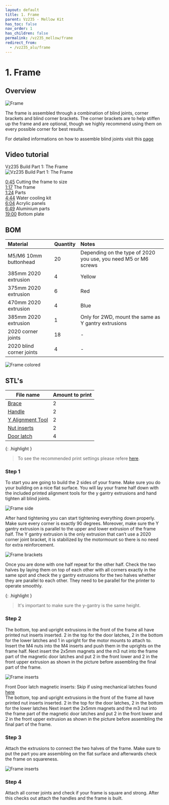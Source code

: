 ```yaml
---
layout: default
title: 1. Frame
parent: Vz235 - Mellow Kit
has_toc: false
nav_order: 1
has_children: false
permalink: /vz235_mellow/frame
redirect_from:
  - /vz235_alu/frame
---
```


# 1. Frame

## Overview

![Frame](../assets/images/manual/vz235_printed/frame/overview.png)

The frame is assembled through a combination of blind joints, corner brackets and blind corner brackets. The corner brackets are to help stiffen up the frame and are optional, though we highly recommend using them on every possible corner for best results.

For detailed informations on how to assemble blind joints visit this [page](../general/misc-info/blind-joints)

## Video tutorial

Vz235 Build Part 1: The Frame  
![Vz235 Build Part 1: The Frame](https://www.youtube.com/watch?v=d9kQt_cF3Xo)

[0:45](https://www.youtube.com/watch?v=d9kQt_cF3Xo&t=45s) Cutting the frame to size  
[1:17](https://www.youtube.com/watch?v=d9kQt_cF3Xo&t=77s) The frame  
[1:24](https://www.youtube.com/watch?v=d9kQt_cF3Xo&t=84s) Parts  
[4:44](https://www.youtube.com/watch?v=d9kQt_cF3Xo&t=284s) Water cooling kit  
[6:04](https://www.youtube.com/watch?v=d9kQt_cF3Xo&t=364s) Acrylic panels  
[6:49](https://www.youtube.com/watch?v=d9kQt_cF3Xo&t=409s) Aluminium parts  
[19:00](https://www.youtube.com/watch?v=d9kQt_cF3Xo&t=1140s) Bottom plate

## BOM

| Material                 | Quantity | Notes                                                           |
| :----------------------- | :------- | :-------------------------------------------------------------- |
| M5/M6 10mm buttonhead    | 20       | Depending on the type of 2020 you use, you need M5 or M6 screws |
| 385mm 2020 extrusion     | 4        | Yellow                                                          |
| 375mm 2020 extrusion     | 6        | Red                                                             |
| 470mm 2020 extrusion     | 4        | Blue                                                            |
| 385mm 2020 extrusion     | 1        | Only for 2WD, mount the same as Y gantry extrusions             |
| 2020 corner joints       | 18       | -                                                               |
| 2020 blind corner joints | 4        | -                                                               |
  
![Frame colored](../assets/images/manual/vz235_printed/frame/frame_colored.png)

## STL's

| File name          | Amount to print |
| ------------------ | --------------- |
| [Brace]            | 2               |
| [Handle]           | 2               |
| [Y Alignment Tool] | 2               |
| [Nut inserts]      | 2               |
| [Door latch]       | 4               |

{: .highlight }
> To see the recommended print settings please refere [here](../general/misc-info/print-settings).

### Step 1

To start you are going to build the 2 sides of your frame. Make sure you do your building on a nice flat surface. You will lay your frame half down with the included printed alignment tools for the y gantry extrusions and hand tighten all blind joints.

![Frame side](../assets/images/manual/vz235_printed/frame/frame_side.png)

After hand tightening you can start tightening everything down properly. Make sure every corner is exactly 90 degrees. Moreover, make sure the Y gantry extrusion is parallel to the upper and lower extrusion of the frame half. The Y gantry extrusion is the only extrusion that can’t use a 2020 corner joint bracket, it is stabilized by the motormount so there is no need for extra reinforcement.

![Frame brackets](../assets/images/manual/vz235_printed/frame/frame_sides.png)

Once you are done with one half repeat for the other half. Check the two halves by laying them on top of each other with all corners exactly in the same spot and check the y gantry extrusions for the two halves whether they are parallel to each other. They need to be parallel for the printer to operate smoothly.

{: .highlight }
> It's important to make sure the y-gantry is the same height.

### Step 2

The bottom, top and upright extrusions in the front of the frame all have printed nut inserts inserted. 2 in the top for the door latches, 2 in the bottom for the lower latches and 1 in upright for the motor mounts to attach to. Insert the M4 nuts into the M4 inserts and push them in the uprights on the frame half. Next insert the 2x5mm magnets and the m3 nut into the frame part of the magnetic door latches and put 2 in the front lower and 2 in the front upper extrusion as shown in the picture before assembling the final part of the frame.

![Frame inserts](../assets/images/manual/vz235_printed/frame/frame_inserts.png)

Front Door latch magnetic inserts: Skip if using mechanical latches found [here](https://github.com/VzBoT3D/VzBoT-Vz235/tree/main/Assemblies%20&%20STL/Enclosure/Front%20door%20latches/Locking%20latch)  
The bottom, top and upright extrusions in the front of the frame all have printed nut inserts inserted. 2 in the top for the door latches, 2 in the bottom for the lower latches  Next insert the 2x5mm magnets and the m3 nut into the frame part of the magnetic door latches and put 2 in the front lower and 2 in the front upper extrusion as shown in the picture before assembling the final part of the frame.

### Step 3

Attach the extrusions to connect the two halves of the frame. Make sure to put the part you are assembling on the flat surface and afterwards check the frame on squareness.

![Frame inserts](../assets/images/manual/vz235_printed/frame/frame_complete.png)

### Step 4

Attach all corner joints and check if your frame is square and strong. After this checks out attach the handles and the frame is built.

[Brace]: https://github.com/VzBoT3D/VzBoT-Vz235/blob/main/Assemblies%20%26%20STL/Frame/Frame%20brace.stl
[Door latch]: https://github.com/VzBoT3D/VzBoT-Vz235/tree/main/Assemblies%20%26%20STL/Enclosure/Front%20door%20latches
[Handle]: https://github.com/VzBoT3D/VzBoT-Vz235/blob/main/Assemblies%20%26%20STL/Frame/handle.stl
[Nut inserts]: https://github.com/VzBoT3D/VzBoT-Vz235/blob/main/Assemblies%20%26%20STL/Gantry/Motormounts/left%20motormounts/nut%20insert%20for%20motormount.stl
[Y Alignment Tool]: https://github.com/VzBoT3D/VzBoT-Vz235/blob/main/Assemblies%20%26%20STL/Tools/vzbot%20y%20gantry%202020%20allignment%20tool%20v1.stl
